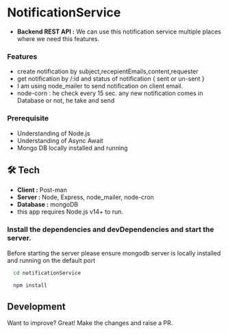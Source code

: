 # NotificationService
- **Backend REST API :** We can use this notification service multiple places where we need this features.

### Features
- create notification by subject,recepientEmails,content,requester
- get notification by /:id and status of notification { sent or un-sent }
- I am using node_mailer to send notification on client email.
- node-corn : he check every 15 sec. any new notification comes in Database or not, he take and send

### Prerequisite
- Understanding of Node.js
- Understanding of Async Await
- Mongo DB locally installed and running

## 🛠 Tech
- **Client   :** Post-man
- **Server   :** Node, Express, node_mailer, node-cron
- **Database :** mongoDB
- this app requires Node.js v14+ to run.

### Install the dependencies and devDependencies and start the server.
Before starting the server please ensure mongodb server is locally installed and running on the default port

```bash
  cd notificationService
```
```bash
  npm install
```

## Development
Want to improve? Great! Make the changes and raise a PR.
